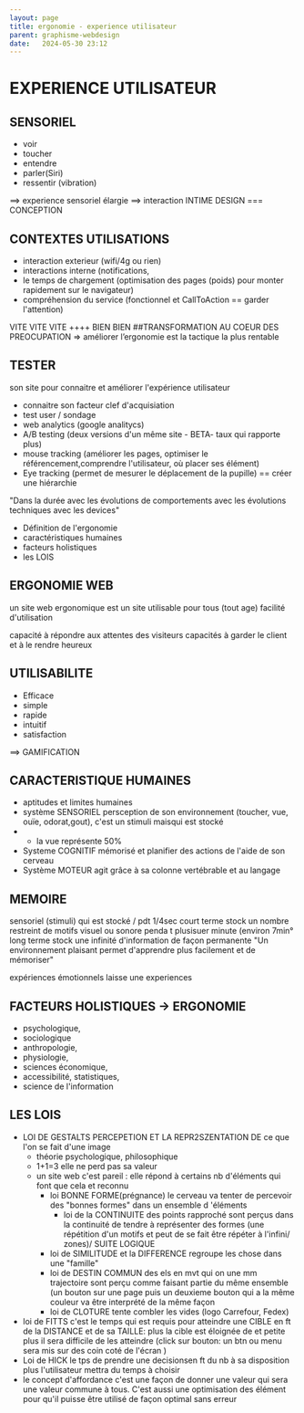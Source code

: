 ```yaml
---
layout: page
title: ergonomie - experience utilisateur
parent: graphisme-webdesign
date:   2024-05-30 23:12
---
```


# EXPERIENCE UTILISATEUR

## SENSORIEL

- voir
- toucher
- entendre
- parler(Siri)
- ressentir (vibration)

==> experience sensoriel élargie
==> interaction INTIME
DESIGN === CONCEPTION

## CONTEXTES UTILISATIONS

- interaction exterieur (wifi/4g ou rien)
- interactions interne (notifications,
- le temps de chargement (optimisation des pages (poids) pour monter rapidement sur le navigateur)
- compréhension du service (fonctionnel et CallToAction == garder l'attention)

VITE VITE VITE ++++ BIEN BIEN
##TRANSFORMATION AU COEUR DES PREOCUPATION
=> améliorer l’ergonomie est la tactique la plus rentable

## TESTER

son site pour connaitre et améliorer l'expérience utilisateur

- connaitre son facteur clef d'acquisiation
- test user / sondage
- web analytics (google analitycs)
- A/B testing (deux versions d'un même site - BETA- taux qui rapporte plus)
- mouse tracking (améliorer les pages, optimiser le référencement,comprendre l'utilisateur, où placer ses élément)
- Eye tracking (permet de mesurer le déplacement de la pupille) == créer une hiérarchie

"Dans la durée avec les évolutions de comportements avec les évolutions techniques avec les devices"

- Définition de l'ergonomie
- caractéristiques humaines
- facteurs holistiques
- les LOIS

## ERGONOMIE WEB

un site web ergonomique est un site utilisable
pour tous (tout age)
facilité d'utilisation

capacité à répondre aux attentes des visiteurs
capacités à garder le client et à le rendre heureux

## UTILISABILITE

- Efficace
- simple
- rapide
- intuitif
- satisfaction

==> GAMIFICATION

## CARACTERISTIQUE HUMAINES

- aptitudes et limites humaines
- système SENSORIEL persception de son environnement (toucher, vue, ouïe, odorat,gout), c'est un stimuli maisqui est
  stocké
-
    - la vue représente 50%
- Systeme COGNITIF mémorisé et planifier des actions de l'aide de son cerveau
- Système MOTEUR agit grâce à sa colonne vertébrable et au langage

## MEMOIRE

sensoriel (stimuli) qui est stocké / pdt 1/4sec
court terme stock un nombre restreint de motifs visuel ou sonore penda t plusisuer minute (environ 7min°
long terme stock une infinité d'information de façon permanente
"Un environnement plaisant permet d'apprendre plus facilement et de mémoriser"

expériences émotionnels laisse une experiences

## FACTEURS HOLISTIQUES -> ERGONOMIE

- psychologique,
- sociologique
- anthropologie,
- physiologie,
- sciences économique,
- accessibilité, statistiques,
- science de l'information

## LES LOIS

- LOI DE GESTALTS PERCEPETION ET LA REPR2SZENTATION DE ce que l'on se fait d'une image
    - théorie psychologique, philosophique
    - 1+1=3 elle ne perd pas sa valeur
    - un site web c'est pareil : elle répond à certains nb d'éléments qui font que cela et reconnu
        - loi BONNE FORME(prégnance) le cerveau va tenter de percevoir des "bonnes formes" dans un ensemble d 'éléments
            - loi de la CONTINUITE des points rapproché sont perçus dans la continuité de tendre à représenter des
              formes (une répétition d'un motifs et peut de se fait être répéter à l'infini/ zones)/ SUITE LOGIQUE
        - loi de SIMILITUDE et la DIFFERENCE regroupe les chose dans une "famille"
        - loi de DESTIN COMMUN des els en mvt qui on une mm trajectoire sont perçu comme faisant partie du même
          ensemble (un bouton sur une page puis un deuxieme bouton qui a la même couleur va être interprété de la même
          façon
        - loi de CLOTURE tente combler les vides (logo Carrefour, Fedex)
- loi de FITTS
  c'est le temps qui est requis pour atteindre une CIBLE en ft de la DISTANCE et de sa TAILLE: plus la cible est
  éloignée de et petite plus il sera difficile de les atteindre (click sur bouton: un btn ou menu sera mis sur des coin
  coté de l'écran )
- Loi de HICK
  le tps de prendre une decisionsen ft du nb à sa disposition plus l'utilisateur mettra du temps à choisir
- le concept d'affordance c'est une façon de donner une valeur qui sera une valeur commune à tous. C'est aussi une
  optimisation des élément pour qu'il puisse être utilisé de façon optimal sans erreur


